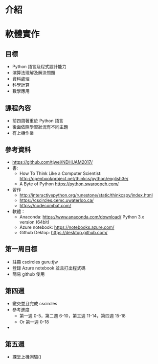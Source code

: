 # 介紹
# 軟體實作

## 目標
* Python 語言及程式設計能力
* 演算法理解及解決問題
* 資料處理
* 科學計算
* 數學應用

## 課程內容
* 前四周著重於 Python 語言
* 後面依照學習狀況有不同主題
* 有上機作業

## 參考資料
* https://github.com/tjwei/NDHUAM2017/
* 書: 
    * How To Think Like a Computer Scientist: http://openbookproject.net/thinkcs/python/english3e/
    * A Byte of Python https://python.swaroopch.com/
* 習作
    * http://interactivepython.org/runestone/static/thinkcspy/index.html
    * https://cscircles.cemc.uwaterloo.ca/
    * https://codecombat.com/
* 軟體： 
    * Anaconda: https://www.anaconda.com/download/  Python 3.x version (64bit)
    * Azure notebook: https://notebooks.azure.com/
    * Github Dektop: https://desktop.github.com/
## 第一周目標
* 註冊 cscircles guru:tjw
* 登錄 Azure notebook 並且打出程式碼
* 簡易 github 使用

## 第四週
* 繳交並且完成 cscircles
* 參考進度
    * 第一週 0-5，第二週 6-10，第三週 11-14，第四週 15-18
    * Or 第一週 0-18 
*
## 第五週
* 課堂上機測驗()





